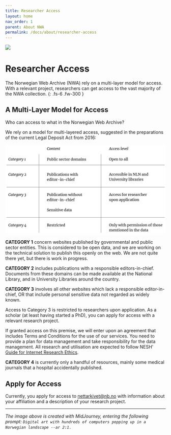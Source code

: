 ```yaml
---
title: Researcher Access
layout: home
nav_order: 1
parent: About NWA
permalink: /docs/about/researcher-access
---
```


![](./file-name.png)

# Researcher Access
The Norwegian Web Archive (NWA) rely on a multi-layer model for access. With a relevant project, researchers can get access to the vast majority of the NWA collection.
{: .fs-6 .fw-300 }

## A Multi-Layer Model for Access
Who can access to what in the Norwegian Web Archive?

We rely on a model for multi-layered access, suggested in the preparations of the current Legal Deposit Act from 2016:

![](../images/access-categories.png)

**CATEGORY 1** concern websites published by governmental and public sector entities. This is considered to be open data, and we are working on the technical solution to publish this openly on the web. We are not quite there yet, but there is work in progress.

**CATEGORY 2** includes publications with a responsible editors-in-chief. Documents from these domains can be made available at the National Library, and in University Libraries around the country.

**CATEGORY 3** involves all other websites which lack a responsible editor-in-chief, OR that include personal sensitive data not regarded as widely known.

Access to Category 3 is restricted to researchers upon application. As a scholar (at least having started a PhD), you can apply for access with a relevant research project.

If granted access on this premise, we will enter upon an agreement that includes Terms and Conditions for the use of our services. You need to provide a plan for data management and take responsibility for the data management. All research and utilisation are expected to follow NESH' [Guide for Internet Research Ethics](../images/forskningsetisk-veileder-for-internettforskning-2018-interaktiv.pdf). 

**CATEGORY 4** is currently only a handful of resources, mainly some medical journals that a hospital accidentally published.

## Apply for Access
Currently, you apply for access to nettarkivet@nb.no with information about your affiliation and a description of your research project.

----

*The image above is created with MidJourney, entering the following prompt: `Digital art with hundreds of computers popping up in a Norwegian landscape --ar 2:1.`*